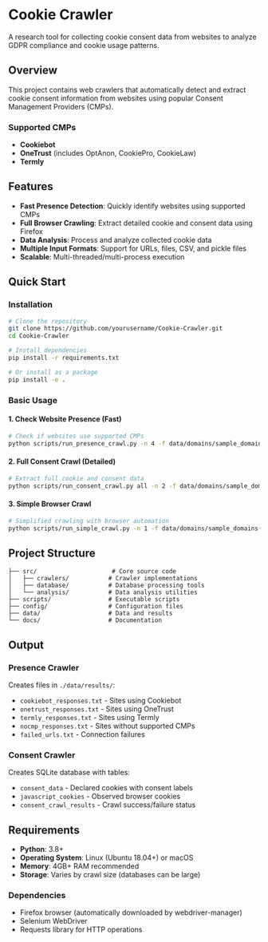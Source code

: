 # Cookie Crawler

A research tool for collecting cookie consent data from websites to analyze GDPR compliance and cookie usage patterns.

## Overview

This project contains web crawlers that automatically detect and extract cookie consent information from websites using popular Consent Management Providers (CMPs).

### Supported CMPs
- **Cookiebot**
- **OneTrust** (includes OptAnon, CookiePro, CookieLaw)
- **Termly**

## Features

- **Fast Presence Detection**: Quickly identify websites using supported CMPs
- **Full Browser Crawling**: Extract detailed cookie and consent data using Firefox
- **Data Analysis**: Process and analyze collected cookie data
- **Multiple Input Formats**: Support for URLs, files, CSV, and pickle files
- **Scalable**: Multi-threaded/multi-process execution

## Quick Start

### Installation

```bash
# Clone the repository
git clone https://github.com/yourusername/Cookie-Crawler.git
cd Cookie-Crawler

# Install dependencies
pip install -r requirements.txt

# Or install as a package
pip install -e .
```

### Basic Usage

#### 1. Check Website Presence (Fast)
```bash
# Check if websites use supported CMPs
python scripts/run_presence_crawl.py -n 4 -f data/domains/sample_domains.txt
```

#### 2. Full Consent Crawl (Detailed)
```bash
# Extract full cookie and consent data
python scripts/run_consent_crawl.py all -n 2 -f data/domains/sample_domains.txt
```

#### 3. Simple Browser Crawl
```bash
# Simplified crawling with browser automation
python scripts/run_simple_crawl.py -n 1 -f data/domains/sample_domains.txt --browser
```

## Project Structure

```
├── src/                     # Core source code
│   ├── crawlers/           # Crawler implementations
│   ├── database/           # Database processing tools
│   └── analysis/           # Data analysis utilities
├── scripts/                # Executable scripts
├── config/                 # Configuration files
├── data/                   # Data and results
└── docs/                   # Documentation
```

## Output

### Presence Crawler
Creates files in `./data/results/`:
- `cookiebot_responses.txt` - Sites using Cookiebot
- `onetrust_responses.txt` - Sites using OneTrust
- `termly_responses.txt` - Sites using Termly
- `nocmp_responses.txt` - Sites without supported CMPs
- `failed_urls.txt` - Connection failures

### Consent Crawler
Creates SQLite database with tables:
- `consent_data` - Declared cookies with consent labels
- `javascript_cookies` - Observed browser cookies
- `consent_crawl_results` - Crawl success/failure status

## Requirements

- **Python**: 3.8+
- **Operating System**: Linux (Ubuntu 18.04+) or macOS
- **Memory**: 4GB+ RAM recommended
- **Storage**: Varies by crawl size (databases can be large)

### Dependencies
- Firefox browser (automatically downloaded by webdriver-manager)
- Selenium WebDriver
- Requests library for HTTP operations
